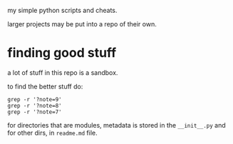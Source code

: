 my simple python scripts and cheats.

larger projects may be put into a repo of their own.

# finding good stuff

a lot of stuff in this repo is a sandbox.

to find the better stuff do:
    
    grep -r '?note=9'
    grep -r '?note=8'
    grep -r '?note=7'

for directories that are modules, metadata is stored in the `__init__.py`
and for other dirs, in `readme.md` file.
